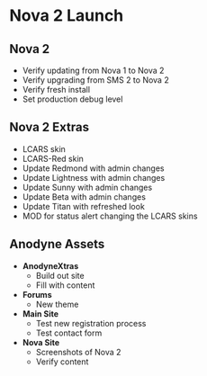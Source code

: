 # Nova 2 Launch

## Nova 2

* Verify updating from Nova 1 to Nova 2
* Verify upgrading from SMS 2 to Nova 2
* Verify fresh install
* Set production debug level

## Nova 2 Extras

* LCARS skin
* LCARS-Red skin
* Update Redmond with admin changes
* Update Lightness with admin changes
* Update Sunny with admin changes
* Update Beta with admin changes
* Update Titan with refreshed look
* MOD for status alert changing the LCARS skins

## Anodyne Assets

* __AnodyneXtras__
    * Build out site
    * Fill with content
* __Forums__
    * New theme
* __Main Site__
    * Test new registration process
    * Test contact form
* __Nova Site__
    * Screenshots of Nova 2
    * Verify content